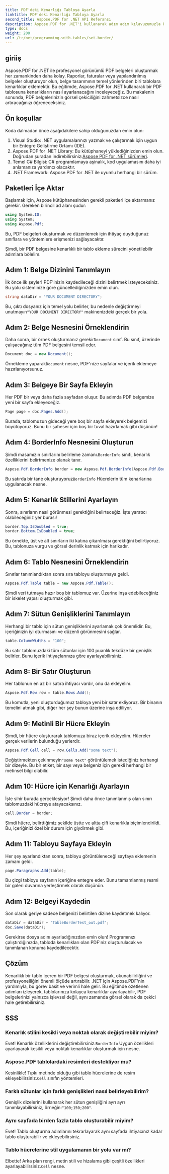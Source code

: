 ```yaml
---
title: PDF'deki Kenarlığı Tabloya Ayarla
linktitle: PDF'deki Kenarlığı Tabloya Ayarla
second_title: Aspose.PDF for .NET API Referansı
description: Aspose.PDF for .NET'i kullanarak adım adım kılavuzumuzla PDF tablosunda kenarlıkları nasıl ayarlayacağınızı öğrenin. Belgenizin görünümünü kolayca geliştirin.
type: docs
weight: 200
url: /tr/net/programming-with-tables/set-border/
---
```

## giriiş

Aspose.PDF for .NET ile profesyonel görünümlü PDF belgeleri oluşturmak her zamankinden daha kolay. Raporlar, faturalar veya yapılandırılmış belgeler oluşturuyor olun, belge tasarımının temel yönlerinden biri tablolara kenarlıklar eklemektir. Bu eğitimde, Aspose.PDF for .NET kullanarak bir PDF tablosuna kenarlıkların nasıl ayarlanacağını inceleyeceğiz. Bu makalenin sonunda, PDF belgelerinizin görsel çekiciliğini zahmetsizce nasıl artıracağınızı öğreneceksiniz.

## Ön koşullar

Koda dalmadan önce aşağıdakilere sahip olduğunuzdan emin olun:

1. Visual Studio: .NET uygulamalarınızı yazmak ve çalıştırmak için uygun bir Entegre Geliştirme Ortamı (IDE).
2.  Aspose.PDF for .NET Library: Bu kütüphaneyi yüklediğinizden emin olun. Doğrudan şuradan indirebilirsiniz:[Aspose PDF for .NET sürümleri](https://releases.aspose.com/pdf/net/).
3. Temel C# Bilgisi: C# programlamaya aşinalık, kod uygulamasını daha iyi anlamanıza yardımcı olacaktır.
4. .NET Framework: Aspose.PDF for .NET ile uyumlu herhangi bir sürüm.

## Paketleri İçe Aktar

Başlamak için, Aspose kütüphanesinden gerekli paketleri içe aktarmanız gerekir. Gereken birincil ad alanı şudur:

```csharp
using System.IO;
using System;
using Aspose.Pdf;
```

Bu, PDF belgeleri oluşturmak ve düzenlemek için ihtiyaç duyduğunuz sınıflara ve yöntemlere erişmenizi sağlayacaktır.

Şimdi, bir PDF belgesine kenarlıklı bir tablo ekleme sürecini yönetilebilir adımlara bölelim.

## Adım 1: Belge Dizinini Tanımlayın

İlk önce ilk şeyler! PDF'inizin kaydedileceği dizini belirtmek isteyeceksiniz. Bu yolu sisteminize göre güncellediğinizden emin olun.

```csharp
string dataDir = "YOUR DOCUMENT DIRECTORY";
```

 Bu, çıktı dosyanız için temel yolu belirler, bu nedenle değiştirmeyi unutmayın`"YOUR DOCUMENT DIRECTORY"` makinenizdeki gerçek bir yola.

## Adım 2: Belge Nesnesini Örneklendirin

 Daha sonra, bir örnek oluşturmanız gerekir`Document` sınıf. Bu sınıf, üzerinde çalışacağınız tüm PDF belgesini temsil eder.

```csharp
Document doc = new Document();
```

 Örnekleme yaparak`Document` nesne, PDF'nize sayfalar ve içerik eklemeye hazırlanıyorsunuz.

## Adım 3: Belgeye Bir Sayfa Ekleyin

Her PDF bir veya daha fazla sayfadan oluşur. Bu adımda PDF belgemize yeni bir sayfa ekleyeceğiz.

```csharp
Page page = doc.Pages.Add();
```

Burada, tablomuzun gideceği yere boş bir sayfa ekleyerek belgemizi büyütüyoruz. Bunu bir şaheser için boş bir tuval hazırlamak gibi düşünün!

## Adım 4: BorderInfo Nesnesini Oluşturun

 Şimdi masamızın sınırlarını belirleme zamanı.`BorderInfo` sınıfı, kenarlık özelliklerini belirtmenize olanak tanır.

```csharp
Aspose.Pdf.BorderInfo border = new Aspose.Pdf.BorderInfo(Aspose.Pdf.BorderSide.All);
```

 Bu satırda bir tane oluşturuyoruz`BorderInfo` Hücrelerin tüm kenarlarına uygulanacak nesne.

## Adım 5: Kenarlık Stillerini Ayarlayın

Sonra, sınırların nasıl görünmesi gerektiğini belirteceğiz. İşte yaratıcı olabileceğiniz yer burası!

```csharp
border.Top.IsDoubled = true;
border.Bottom.IsDoubled = true;
```

Bu örnekte, üst ve alt sınırların iki katına çıkarılması gerektiğini belirtiyoruz. Bu, tablonuza vurgu ve görsel derinlik katmak için harikadır.

## Adım 6: Tablo Nesnesini Örneklendirin

Sınırlar tanımlandıktan sonra sıra tabloyu oluşturmaya geldi.

```csharp
Aspose.Pdf.Table table = new Aspose.Pdf.Table();
```

Şimdi veri tutmaya hazır boş bir tablomuz var. Üzerine inşa edebileceğiniz bir iskelet yapısı oluşturmak gibi.

## Adım 7: Sütun Genişliklerini Tanımlayın

Herhangi bir tablo için sütun genişliklerini ayarlamak çok önemlidir. Bu, içeriğinizin iyi oturmasını ve düzenli görünmesini sağlar.

```csharp
table.ColumnWidths = "100";
```

Bu satır tablomuzdaki tüm sütunlar için 100 puanlık tekdüze bir genişlik belirler. Bunu içerik ihtiyaçlarınıza göre ayarlayabilirsiniz.

## Adım 8: Bir Satır Oluşturun

Her tablonun en az bir satıra ihtiyacı vardır, onu da ekleyelim.

```csharp
Aspose.Pdf.Row row = table.Rows.Add();
```

Bu komutla, yeni oluşturduğumuz tabloya yeni bir satır ekliyoruz. Bir binanın temelini atmak gibi, diğer her şey bunun üzerine inşa ediliyor.

## Adım 9: Metinli Bir Hücre Ekleyin

Şimdi, bir hücre oluşturarak tablomuza biraz içerik ekleyelim. Hücreler gerçek verilerin bulunduğu yerlerdir.

```csharp
Aspose.Pdf.Cell cell = row.Cells.Add("some text");
```

 Değiştirmekten çekinmeyin`"some text"` görüntülemek istediğiniz herhangi bir dizeyle. Bu bir etiket, bir sayı veya belgeniz için gerekli herhangi bir metinsel bilgi olabilir.

## Adım 10: Hücre için Kenarlığı Ayarlayın

İşte sihir burada gerçekleşiyor! Şimdi daha önce tanımlanmış olan sınırı tablomuzdaki hücreye atayacaksınız.

```csharp
cell.Border = border;
```

Şimdi hücre, belirttiğimiz şekilde üstte ve altta çift kenarlıkla biçimlendirildi. Bu, içeriğinizi özel bir durum için giydirmek gibi.

## Adım 11: Tabloyu Sayfaya Ekleyin

Her şey ayarlandıktan sonra, tabloyu görüntüleneceği sayfaya eklemenin zamanı geldi.

```csharp
page.Paragraphs.Add(table);
```

Bu çizgi tabloyu sayfanın içeriğine entegre eder. Bunu tamamlanmış resmi bir galeri duvarına yerleştirmek olarak düşünün.

## Adım 12: Belgeyi Kaydedin

Son olarak geriye sadece belgenizi belirtilen dizine kaydetmek kalıyor.

```csharp
dataDir = dataDir + "TableBorderTest_out.pdf";
doc.Save(dataDir);
```

Gerekirse dosya adını ayarladığınızdan emin olun! Programınızı çalıştırdığınızda, tabloda kenarlıkları olan PDF'niz oluşturulacak ve tanımlanan konuma kaydedilecektir.

## Çözüm

Kenarlıklı bir tablo içeren bir PDF belgesi oluşturmak, okunabilirliğini ve profesyonelliğini önemli ölçüde artırabilir. .NET için Aspose.PDF'nin yardımıyla, bu görev basit ve verimli hale gelir. Bu eğitimde özetlenen adımları izleyerek, tablolarınıza kolayca kenarlıklar ayarlayabilir, PDF belgelerinizi yalnızca işlevsel değil, aynı zamanda görsel olarak da çekici hale getirebilirsiniz.

## SSS

### Kenarlık stilini kesikli veya noktalı olarak değiştirebilir miyim?  
 Evet! Kenarlık özelliklerini değiştirebilirsiniz.`BorderInfo` Uygun özellikleri ayarlayarak kesikli veya noktalı kenarlıklar oluşturmak için nesne.

### Aspose.PDF tablolardaki resimleri destekliyor mu?  
 Kesinlikle! Tıpkı metinde olduğu gibi tablo hücrelerine de resim ekleyebilirsiniz.`Cell` sınıfın yöntemleri.

### Farklı sütunlar için farklı genişlikleri nasıl belirleyebilirim?  
 Genişlik dizelerini kullanarak her sütun genişliğini ayrı ayrı tanımlayabilirsiniz, örneğin:`"100;150;200"`.

### Aynı sayfada birden fazla tablo oluşturabilir miyim?  
Evet! Tablo oluşturma adımlarını tekrarlayarak aynı sayfada ihtiyacınız kadar tablo oluşturabilir ve ekleyebilirsiniz.

### Tablo hücrelerine stil uygulamanın bir yolu var mı?  
 Elbette! Arka plan rengi, metin stili ve hizalama gibi çeşitli özellikleri ayarlayabilirsiniz.`Cell` nesne.